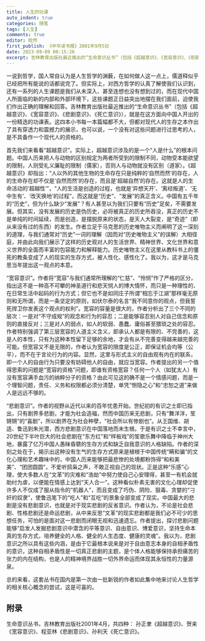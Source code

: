 ```yaml
---
title: 人生的功课
auto_indent: true
categories: 随笔
tags: [人生]
comments: true
editor: 皎然
first_publish: 《中华读书报》2001年9月5日
date: 2023-09-09 00:15:26
excerpt: 吉林教育出版社最近推出的“生命意识丛书”（包括《超越意识》、《宽容意识》、《悲剧意识》、《死亡意识》），就是在这方面向中国人开出的一份精选的功课表。这四本小书每一本篇幅都不大，但都对现代人的生存之本作出了具有穿透力和震撼力的展示，也可以说，一个没有对这些问题进行过思考的人，是不具备作一个现代人的资格的。
---
```

一说到哲学，国人常自认为是人生哲学的渊薮，在如何做人这一点上，儒道释似乎已经把所有能说的话都说完了。但实际上，对西方哲学的认真了解使我们认识到，还有一系列的人生课题是我们从未深入、甚至连想也没有想到过的，而在现代中国人所面临的新的内部和外部环境下，这些课题正日益突出地摆在我们面前，迫使我们作出正确的理解和回答。吉林教育出版社最近推出的“生命意识丛书”（包括《超越意识》、《宽容意识》、《悲剧意识》、《死亡意识》），就是在这方面向中国人开出的一份精选的功课表。这四本小书每一本篇幅都不大，但都对现代人的生存之本作出了具有穿透力和震撼力的展示，也可以说，一个没有对这些问题进行过思考的人，是不具备作一个现代人的资格的。

首先我们来看看“超越意识”。实际上，超越意识涉及的是一个“人是什么”的根本问题。中国人历来把人与动物的区别规定为两者所受到的限制不同，动物受本能欲望的限制，人则受礼义廉耻的限制（儒家），否则人与动物就没有区别（道家）。《超越意识》却指出：“人以外的其他生物的生命存在只是纯粹的‘自然而然’的存在，人的生命存在却不仅是‘自然而然’的存在，而且是‘超越自然’的存在。这就是人的生命活动的‘超越性’”，“人的生活是创造的过程，也就是‘异想天开’、‘离经叛道’、‘无中生有’、‘改天换地’的过程”，而这就是“历史”、“发展”的真正含义。中国有五千年的“历史”，但为什么缺少“发展”？有人甚至以为我们只要有“历史”足矣，不需要发展。但其实，没有发展的历史是伪历史，必将被真正的历史所吞没，真正的历史不是单纯的时间延续，而是创造，是摆脱原来的状态，是天人大裂变，是“奇迹”（即从来没有过的东西）的发生。作者立足于马克思的历史唯物主义而阐明了这一深刻的道理，与我们通常对“历史”一词的理解（因而对“历史唯物主义”的误解）大相径庭，并由此向我们展示了这样的历史观对人的生活世界、精神世界、文化世界和意义世界的全面而丰富的包容能力和解释能力。历史唯物主义在这里从教科书上的僵死的教条变成了人的现实的生存方式，被人性化、感性化了。我以为，这才是马克思当年提出这一观点的本意。

“宽容意识”。作者将“宽容”与我们通常所理解的“仁慈”、“怜悯”作了严格的区分，指出这不是一种高不可攀的神圣道行和悲天悯人的博大情怀，而只是一种理性的、在日常生活中起码的行为方式；但它也不是如同庄子所谓“相忘于江湖”那样毫无原则和无所谓，而是一条坚定的原则，如伏尔泰的名言“我不同意你的观点，但我誓死捍卫你发表这个观点的权利”。宽容的容量是很大的，作者分析出了三个不同的层次：一是对“不守成规”的观念和行为的容忍；二是能够容忍别人对自己信念和原则的直接反对；三是对人的弱点，如人的软弱、愚蠢、庸俗甚至猥琐之处的容忍。作者特别强调了第三层宽容的人道主义含义，即承认人都是有限的、不完善的，这是人的本性，只有为这种本性留下足够的余地，才会有从不完善变得越来越完善的可能。但宽容又不是无限的，作者认为宽容的限度是公正，即保证机会均等（公平），而不在于言论行为的内容。显然，这里与形式主义的自由观有内在的联系，即一个人的自由行为只要没有妨碍他人的自由，就应当宽容。作者提出的另一个值得思索的问题是“宽容的资格”问题，即谁有资格宽容？任何一个人（如犹太人）有没有宽容满手血污的纳粹分子的资格？由此可见这的确不是一个情感问题，而是一个理智问题，责任、义务和权限都必须分清楚，单凭“恻隐之心”和“忠恕之道”来做人是远远不够的。

“悲剧意识”。作者的视野从近代以来的百年忧患开始。世纪初的有识之士即已指出，只有剧界多悲剧，才能为社会造福，然而中国历来无悲剧，只有“舞洋洋，笙锵锵”的“喜剧”，所以剧界在为社会种孽，“社会所以有惨剧也”。从王国维、胡适、鲁迅到朱光潜，西方悲剧意识在中国落地而未生根。于是有识之士不幸言中，20世纪下半叶巨大的社会悲剧在“东方红”和“样板戏”的笙歌乐舞中降临于神州大地，暴露了亿万中国人愚昧昏聩的生存方式和缺乏自我意识的人格缺陷。作者的深刻之处在于，揭示出这种没有生气的生存方式原来是植根于中国传统“瞒和骗”的文化心理和艺术趣味中的，中国人历来能够把最悲惨的处境都粉饰得“和和美美”、“团团圆圆”，不爱听鸱枭之声，不敢正视自己的现状。正是这种“乐感”心理，使大多数人在“文革”的灾难和“浩劫”中努力使自己心安理得，甚至一有机会就助纣为虐，以便能在情感上达到“天人合一”。这种看似朴素无害的文化心理却促使许多人不仅成了服从指令的“机器人”，而且变成了巧伪、阴险、狠毒、贪婪的“刁奸的奴隶”，使鲁迅笔下的“吃人”和“互吃”的景象全部变成了现实。中国最大的悲剧是没有悲剧意识，也就是对于现实悲剧的反省意识。作者认为，不论是社会悲剧、性格悲剧还是命运悲剧，从中来反思“文革”的现实悲剧都是我们必不可少的思想任务，可怕的是面对这一悲剧而闭眼无视和迅速遗忘。作者提出，探讨悲剧问题能够“启发人发掘悲剧意识中潜含的平等意识、自由意识、博爱意识，坚持生命本真的生存方式，培养健全的人格、健全的人生态度、健康的灵魂”。我以为，悲剧意识之所以具有这些内涵，是由于它最根本说来是对于自由意志本身的自相矛盾性的意识，这种自相矛盾性是一切真正悲剧的主题，是个体人格能够保持承担痛苦的张力的内在结构，也是人的精神境界战胜一切外界命运而体现其永恒性的力量源泉。

总的来看，这套丛书在国内是第一次由一批新锐的作者如此集中地来讨论人生哲学的相关核心概念的尝试，这是可喜的。
## 附录
生命意识丛书，吉林教育出版社2001年4月，共四种：
孙正聿《超越意识》、贺来《宽容意识》、程亚林《悲剧意识》、孙利天《死亡意识》。
